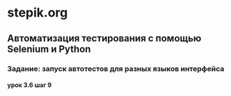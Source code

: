 # stepik.org
## Автоматизация тестирования с помощью Selenium и Python
### Задание: запуск автотестов для разных языков интерфейса
#### урок 3.6 шаг 9
